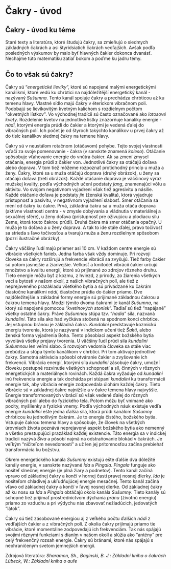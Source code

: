 Čakry - úvod
============

## Čakry - úvod ku téme

Staré texty a literatúra, ktoré študujú čakry, sa zmieňujú o siedmych základných
čakrách a asi štyridsiatich čakrách vedľajších. Avšak podľa posledných výskumov
by malo byť hlavných čakier dokonca dvanásť. Nechajme túto matematiku zatiaľ
bokom a poďme ku jadru témy.

## Čo to však sú čakry?

Čakry sú “*energetické lieviky*”, ktoré sú napojené malými energetickými
kanálikmi, ktoré vedú ku chrbtici na najdôležitější energetický kanál - nazývaný
*Sušumna*. Tento kanál spojuje čakry a prechádza chrbticou až ku temenu hlavy.
Vlastné sídlo majú čakry v éterickom vibračnom poli. Podobajú se lievikovitým
kvetným kalichom s rozdielnym počtom "okvetných lístkov". Vo východnej tradícii
sú často označované ako *lotosové kvety*. Rozdelenie kvetov na jednotlivé lístky
znázorňuje kanáliky energie - *nádí*, ktorými energia prúdi do čakier a ktorými
je vedená ďalej do vibračných polí. Ich počet je od štyroch takýchto kanálikov u
prvej čakry až do tisíc kanálikov siedmej čakry na temene hlavy.

Čakry sú v neustálom rotačnom (otáčavom) pohybe. Tejto svojej vlastnosti vďačí
za svoje pomenovanie - čakra (v sanskrte znamená *koleso*). Otáčanie spôsobuje
vťahovanie energie do vnútra čakier. Ak sa zmení zmysel otáčania, energia prúdi
z čakier von. Jednotlivé čakry sa otáčajú doľava alebo doprava. V tom tiež
môžeme rozpoznať protichodný princíp u muža a ženy. Čakry, ktoré sa u muža
otáčajú doprava (druhý obrázok), u ženy sa otáčajú doľava (tretí obrázok). Každé
otáčanie doprava je väčšinový výraz mužskej kvality, podľa východných učení
podstaty *jang*, znamenajúci vôľu a aktivitu. Vo svojom negativnom vyjadrení
však tiež agresivitu a násilie. Každé otáčanie doľava je podstaty *jin* (ženská
kvalita), ktorá vyjadruje prístupnosť a pasivitu, v negatívnom vyjadrení
slabosť. Smer otáčania sa mení od čakry ku čakre. Prvá, základná čakra sa u muža
otáča doprava (aktívne vlastnosti centra - v zmysle dobývania a vládnutia v
materiálnej a sexuálnej sfére), u ženy doľava (prístupnosť pre oživujúcu a
plodiacu silu Zeme, ktorá touto čakrou prúdi). Druhá čakra má smer otáčania
opačný. U muža je to doľava a u ženy doprava. A tak to ide stále ďalej, pravo
točivosť sa strieda s ľavo točivosťou a tvarujú muža a ženu rozdielnym spôsobom
(pozri ilustračné obrázky).

Čakry väčšiny ľudí majú priemer asi 10 cm. V každom centre energie sú vibrácie
všetkých farieb. Jedna farba však vždy dominuje. Pri rozvoji človeka sa čakry
rozširujú a frekvencie vibrácií sa zvyšujú. Tiež farby čakier sú potom jasnejšie
a žiarivejšie. Veľkosť a kmitočet vibrácií čakier určujú množstvo a kvalitu
energií, ktoré sú prijímané zo zdrojov rôzneho druhu. Tieto energie môžu byť z
kozmu, z hviezd, z prírody, zo žiarenia všetkých vecí a bytostí v našom okolí, z
našich vibračných polí, ale tiež z neprejaveného prazákladu všetkého bytia a sú
privádzané ku čakrám čiastočne kanálikmi *nádí*, čiastočne prúdia do čakier
priamo. Dve najdôležitejšie a základné formy energie sú prijímané základnou
čakrou a čakrou temena hlavy. Medzi týmito dvoma čakrami je kanál *Sušumna*, na
ktorý sú napojené pomocou “*kvetinových stoniek*”. Tadiaľ sú tiež “napájané”
všetky ostatné čakry. Práve *Sušumnou* stúpa tzv. “*hadia*” sila, nazvaná
*kundalini*. Táto sila ako had vyčkáva stočená na spodnom konci chrbtice. Jej
vstupnou bránou je základná čakra. *Kundalini* predstavuje kozmickú energiu
tvorenia, ktorá je nazývaná v indickom učení tiež *Šakti*, alebo ženská forma
vyjadrenia Boha. Tento pôsobiaci aspekt božského bytia vyvolává všetky prejavy
tvorenia. U väčšiny ľudí prúdi sila *kundalini Sušumnou* len veľmi slabo. S
rozvojom vedomia človeka sa stále viac prebúdza a stúpa týmto kanálikom v
chrbtici. Pri tom aktivuje jednotlivé čakry. Samotná aktivácia spôsobí otváranie
čakier a zvyšovanie ich frekvencií. Vibrácia energií, ktorými síla *kundalini*
zásobuje čakry, umožní človeku postupné rozvinutie všetkých schopností a síl,
činných v rôznych energetických a materiálnych rovinách. Každá čakra vyžaduje od
*kundalini* inú frekvenciu energie a tak dochádza pri stúpaní *kundalini* ku
transformácii energie tak, aby vibrácia energie zodpovedala úlohám každej čakry.
Tieto vibrácie sú v základnej čakre najnižšie a v čakre temena hlavy najvyššie.
Energie transformovaných vibrácií sú však vedené ďalej do rôznych vibračných
polí alebo do fyzického tela. Potom môžu byť vnímané ako pocity, myšlienky a
fyzické vnemy. Podľa východných náuk existuje vedľa energie *kundalini* ešte
jedna ďalšia sila, ktorá prúdi kanálom *Sušumny* chrbticou ku jednotlivým
čakrám. Je to energia čistého, božského bytia. Vstupuje čakrou temena hlavy a
spôsobuje, že človek na všetkých úrovniach života poznává neprejavený aspekt
božského bytia ako nemenný a všetko prestupujúci prazáklad každej existencie.
Táto energia sa v indickej tradícii nazývá *Šiva* a pôsobí najmä na
odstraňovanie blokád v čakrách. Je veľkým “ničiteľom nevedomosti” a už len jej
prítomnosťou začína prebiehať transformácia ku božstvu.

Okrem energetického kanála *Sušumny* existujú ešte ďalšie dva dôležité kanály
energie, v sanskrte nazývané *Ida* a *Pingala*. *Pingala* funguje ako nositeľ
slnečnej energie (je plná žiary a podnetov). Tento kanál začíná vpravo od
základnej čakry a končí v hornej časti pravej nosnej dierky. *Ida* je nositeľom
chladivej a ukľudňujúcej energie mesačnej. Tento kanál začíná vľavo od základnej
čakry a končí v ľavej nosnej dierke. Od základnej čakry až ku nosu sa *Ida* a
*Pingala* obtáčajú okolo kanála *Sušumny*. Tieto kanály sú schopné tiež prijímať
prostredníctvom dýchania *pránu* (životnú energiu) priamo zo vzduchu a pri
výdychu nás zbavovať nežiadúcich, jedovatých “látok”.

Čakry sú tiež zásobované energiou aj z veľkého počtu ďalších *nádí* z vedľajších
čakier a z vibračných polí. Z okolia čakry prijímajú priamo tie vibrácie, ktoré
momentálne zodpovedajú ich frekvenciám. Tak nás spájajú svojimi rôznymi
funkciami s dianím v našom okolí a slúžia ako “antény” pre celý frekvenčný
rozsah energie. Čakry sú bránami, ktoré nás spájajú s neohraničeným svetom
jemnejších energií.

Zdrojová literatúra:   *Sharamon, Sh., Baginski, B. J.: Základní kniha o čakrách
Lübeck, W.: Základní kniha o auře*
